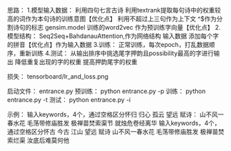 思路：
    1.模型输入数据：
        利用四句七言古诗
        利用textrank提取每句诗中的权重较高的词作为本句诗的训练意图【优化点】
        利用不超过上三句作为上下文
        ^$作为分割诗句的标志
        gensim.model 训练的word2vec 作为预训练字向量【优化点】
    2.模型结构：
        Seq2Seq+BahdanauAttention,作为网络结构
        输入数据 添加每个字的拼音【优化点】作为输入数据
    3.训练：
        正常训练，每次epoch，打乱数据顺序，重新训练
    4.测试：
        从输出排序中挑选尾字押韵且possibility最高的字进行输出
        降低重复出现的字的权重
        提高押韵尾字的权重

损失： tensorboard/lr_and_loss.png
       
启动文件：
    entrance.py
    预训练：
        python entrance.py -p
    训练：
        python entrance.py -t
    测试：
        python entrance.py -i


示例：
    输入keywords，4个，通过空格区分怀归 归心 孤云 望远
    赋诗：
        山不风一春水花
        毛荡带修庙胜发
        极禅苗焚索渠节
        就烛危卷经离华
    输入keywords，4个，通过空格区分怀古 今古 江山 望远
    赋诗
        山不风一春水花
        毛荡带修庙胜发
        极禅苗焚索烂渠
        汝底后难莫何他
        
